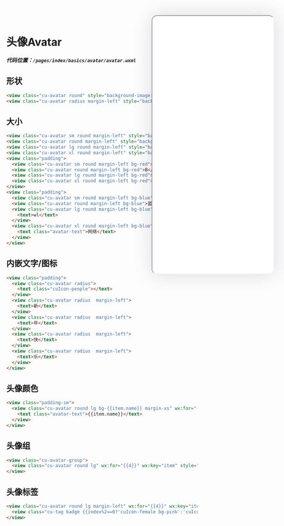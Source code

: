 <!--
 * @Descripttion: 
 * @version: V1.0
 * @Author: Xiaokang Lei
 * @email: lxk201808@163.com
 * @Date: 2022-12-02 16:56:21
 * @LastEditors: Xiaokang Lei
 * @LastEditTime: 2022-12-06 18:22:45
-->

<div style="width:320px; height:680px; float:right; position:fixed; right:3%;top: 40px;z-index: 99;">
  <iframe src="./h5/index.html#/pages/index/basics/avatar/avatar" width="320" height="680" style="border-radius:15px; box-shadow:0 0 50px 0px rgb(30 0 60 / 15%);"></iframe>
</div>

# 头像Avatar

***代码位置：`/pages/index/basics/avatar/avatar.wxml`***

## 形状

```html
<view class="cu-avatar round" style="background-image:url(https://ossweb-img.qq.com/images/lol/web201310/skin/big10001.jpg);"></view>
<view class="cu-avatar radius margin-left" style="background-image:url(https://ossweb-img.qq.com/images/lol/web201310/skin/big81005.jpg);"></view>
```

## 大小

```html
<view class="cu-avatar sm round margin-left" style="background-image:url(https://ossweb-img.qq.com/images/lol/web201310/skin/big10001.jpg);"></view>
<view class="cu-avatar round margin-left" style="background-image:url(https://ossweb-img.qq.com/images/lol/web201310/skin/big81005.jpg);"></view>
<view class="cu-avatar lg round margin-left" style="background-image:url(https://ossweb-img.qq.com/images/lol/web201310/skin/big25002.jpg);"></view>
<view class="cu-avatar xl round margin-left" style="background-image:url(https://ossweb-img.qq.com/images/lol/web201310/skin/big99008.jpg);"></view>
<view class="padding">
  <view class="cu-avatar sm round margin-left bg-red"> A</view>
  <view class="cu-avatar round margin-left bg-red">B</view>
  <view class="cu-avatar lg round margin-left bg-red">C</view>
  <view class="cu-avatar xl round margin-left bg-red">D</view>
</view>
<view class="padding">
  <view class="cu-avatar sm round margin-left bg-blue"> 蔚</view>
  <view class="cu-avatar round margin-left bg-blue">蓝</view>
  <view class="cu-avatar lg round margin-left bg-blue">
    <text>wl</text>
  </view>
  <view class="cu-avatar xl round margin-left bg-blue">
    <text class="avatar-text">网络</text>
  </view>
</view>
```

## 内嵌文字/图标

```html
<view class="padding">
  <view class="cu-avatar radius">
    <text class="cuIcon-people"></text>
  </view>
  <view class="cu-avatar radius  margin-left">
    <text>新</text>
  </view>
  <view class="cu-avatar radius  margin-left">
    <text>年</text>
  </view>
  <view class="cu-avatar radius  margin-left">
    <text>快</text>
  </view>
  <view class="cu-avatar radius  margin-left">
    <text>乐</text>
  </view>
</view>
```

## 头像颜色

```html
<view class="padding-sm">
  <view class="cu-avatar round lg bg-{{item.name}} margin-xs" wx:for="{{ColorList}}" wx:key="item">
    <text class="avatar-text">{{item.name}}</text>
  </view>
</view>
```

## 头像组

```html
<view class="cu-avatar-group">
  <view class="cu-avatar round lg" wx:for="{{4}}" wx:key="item" style="background-image:url(https://ossweb-img.qq.com/images/lol/web201310/skin/big1000{{index+1}}.jpg);"></view>
</view>
```

## 头像标签

```html
<view class="cu-avatar round lg margin-left" wx:for="{{4}}" wx:key="item" style="background-image:url(https://ossweb-img.qq.com/images/lol/web201310/skin/big1000{{index+1}}.jpg);">
  <view class="cu-tag badge {{index%2==0?'cuIcon-female bg-pink':'cuIcon-male bg-blue'}}"></view>
</view>
```
